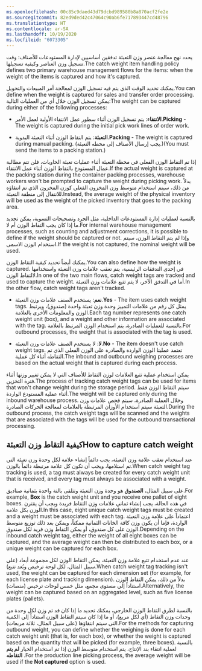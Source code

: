 ```yaml
---
ms.openlocfilehash: 00c85c9daed43d79dcbd989580b8a870acf2fe2e
ms.sourcegitcommit: 82ed9ded42c47064c90ab6fe717893447cd48796
ms.translationtype: HT
ms.contentlocale: ar-SA
ms.lasthandoff: 10/19/2020
ms.locfileid: "6073305"
---
```

<span data-ttu-id="624c0-101">يحدد نهج معالجة عنصر وزن التعبئة تدفقين أساسيين لإدارة المستودعات للأصناف: وقت تسجيل وزن العناصر وكيفية تسجيلها.</span><span class="sxs-lookup"><span data-stu-id="624c0-101">The catch weight item handling policy defines two primary warehouse management flows for the items: when the weight of the items is captured and how it's captured.</span></span>

<span data-ttu-id="624c0-102">يمكنك تحديد الوقت الذي يتم فيه تسجيل الوزن لمعالجة أمر المبيعات والتحويل.</span><span class="sxs-lookup"><span data-stu-id="624c0-102">You can define when the weight is captured for sales and transfer order processing.</span></span> <span data-ttu-id="624c0-103">يمكن تسجيل الوزن خلال أي من العمليات التالية:</span><span class="sxs-lookup"><span data-stu-id="624c0-103">The weight can be captured during either of the following processes:</span></span>

-   <span data-ttu-id="624c0-104">**الانتقاء**: يتم تسجيل الوزن أثناء سطور عمل الانتقاء الأولية لعمل الأمر.</span><span class="sxs-lookup"><span data-stu-id="624c0-104">**Picking** - The weight is captured during the initial pick work lines of order work.</span></span>

-   <span data-ttu-id="624c0-105">**التعبئة**: يتم التقاط الوزن أثناء التعبئة اليدوية.</span><span class="sxs-lookup"><span data-stu-id="624c0-105">**Packing** - The weight is captured during manual packing.</span></span> <span data-ttu-id="624c0-106">(يجب إرسال الأصناف إلى محطه التعبئة.)</span><span class="sxs-lookup"><span data-stu-id="624c0-106">(You must send the items to a packing station.)</span></span>

<span data-ttu-id="624c0-107">إذا تم التقاط الوزن الفعلي في محطة التعبئة أثناء عمليات تعبئة الحاويات، فلن تتم مطالبة عمال المستودع بالتقاط الوزن أثناء عمل الانتقاء.</span><span class="sxs-lookup"><span data-stu-id="624c0-107">If the actual weight is captured at the packing station during the container packing processes, warehouse workers won't be prompted to capture the weight during picking work.</span></span> <span data-ttu-id="624c0-108">بدلاً من ذلك، سيتم استخدام متوسط وزن المخزون الفعلي كوزن المخزون الذي تم انتقاؤه للانتقال إلى منطقة التعبئة.</span><span class="sxs-lookup"><span data-stu-id="624c0-108">Instead, the average weight of the physical inventory will be used as the weight of the picked inventory that goes to the packing area.</span></span>

<span data-ttu-id="624c0-109">بالنسبة لعمليات إدارة المستودعات الداخلية، مثل الجرد وتصحيحات التسوية، يمكن تحديد ما إذا كان يجب التقاط الوزن أم لا.</span><span class="sxs-lookup"><span data-stu-id="624c0-109">For internal warehouse management processes, such as counting and adjustment corrections, it is possible to define if the weight should be captured or not.</span></span> <span data-ttu-id="624c0-110">وإذا لم يتم التقاط الوزن، سيتم استخدام الوزن الاسمي.</span><span class="sxs-lookup"><span data-stu-id="624c0-110">If the weight is not captured, the nominal weight will be used.</span></span>

<span data-ttu-id="624c0-111">يمكنك أيضاً تحديد كيفية التقاط الوزن.</span><span class="sxs-lookup"><span data-stu-id="624c0-111">You can also define how the weight is captured.</span></span> <span data-ttu-id="624c0-112">في إحدى التدفقات الرئيسية، يتم تعقب علامات وزن التعبئة واستخدامها لالتقاط الوزن.</span><span class="sxs-lookup"><span data-stu-id="624c0-112">In one of the two main flows, catch weight tags are tracked and used to capture the weight.</span></span> <span data-ttu-id="624c0-113">أما في التدفق الآخر، لا يتم تتبع علامات وزن التعبئة.</span><span class="sxs-lookup"><span data-stu-id="624c0-113">In the other flow, catch weight tags aren't tracked.</span></span>

-   <span data-ttu-id="624c0-114">**نعم**: يستخدم الصنف علامات وزن التعبئة.</span><span class="sxs-lookup"><span data-stu-id="624c0-114">**Yes** - The item uses catch weight tags.</span></span> <span data-ttu-id="624c0-115">يمثل كل رقم من علامات التمييز وحدة وزن تعبئة واحدة (صندوق)، ويرتبط الوزن والمعلومات الأخرى بالعلامة.</span><span class="sxs-lookup"><span data-stu-id="624c0-115">Each tag number represents one catch weight unit (box), and a weight and other information are associated with the tag.</span></span> <span data-ttu-id="624c0-116">بالنسبة للعمليات الصادرة، يتم استخدام الوزن المرتبط بالعلامة.</span><span class="sxs-lookup"><span data-stu-id="624c0-116">For outbound processes, the weight that is associated with the tag is used.</span></span>

-   <span data-ttu-id="624c0-117">**لا**: لا يستخدم الصنف علامات وزن التعبئة.</span><span class="sxs-lookup"><span data-stu-id="624c0-117">**No** - The item doesn't use catch weight tags.</span></span> <span data-ttu-id="624c0-118">تعتمد عمليتا الوزن الواردة والصادرة على الوزن الفعلي الذي تم التقاطه أثناء كل عملية.</span><span class="sxs-lookup"><span data-stu-id="624c0-118">The inbound and outbound weighing processes are based on the actual weight that is captured during each process.</span></span>

<span data-ttu-id="624c0-119">يمكن استخدام عملية تتبع العلامات لوزن التقاط للأصناف التي لا يمكن تغيير وزنها أثناء فترة التخزين.</span><span class="sxs-lookup"><span data-stu-id="624c0-119">The process of tracking catch weight tags can be used for items that won't change weight during the storage period.</span></span> <span data-ttu-id="624c0-120">سيتم التقاط الوزن فقط أثناء عملية المستودع الواردة.</span><span class="sxs-lookup"><span data-stu-id="624c0-120">The weight will be captured only during the inbound warehouse process.</span></span> <span data-ttu-id="624c0-121">وخلال العملية الصادرة، سيتم فحص علامات وزن التعبئة سيتم استخدام الأوزان المرتبطة بالعلامات لمعالجة الحركات الصادرة.</span><span class="sxs-lookup"><span data-stu-id="624c0-121">During the outbound process, the catch weight tags will be scanned and the weights that are associated with the tags will be used for the outbound transactional processing.</span></span>

## <a name="how-to-capture-catch-weight"></a><span data-ttu-id="624c0-122">كيفية التقاط وزن التعبئة</span><span class="sxs-lookup"><span data-stu-id="624c0-122">How to capture catch weight</span></span>

<span data-ttu-id="624c0-123">عند استخدام تعقب علامة وزن التعبئة، يجب دائماً إنشاء علامة لكل وحدة وزن تعبئة التي تم استلامها، ويجب أن تكون كل علامة مرتبطة دائماً بالوزن.</span><span class="sxs-lookup"><span data-stu-id="624c0-123">When catch weight tag tracking is used, a tag must always be created for every catch weight unit that is received, and every tag must always be associated with a weight.</span></span>

<span data-ttu-id="624c0-124">على سبيل المثال، **الصندوق** هو وحدة وزن التعبئة وتتلقى بالتة واحدة بثمانية صناديق.</span><span class="sxs-lookup"><span data-stu-id="624c0-124">For example, **Box** is the catch weight unit and you receive one pallet of eight boxes.</span></span> <span data-ttu-id="624c0-125">في هذه الحالة، يجب إنشاء ثماني علامات وزن التقاط فريدة ويجب أن يقترن الوزن بكل علامة.</span><span class="sxs-lookup"><span data-stu-id="624c0-125">In this case, eight unique catch weight tags must be created and a weight must be associated with each tag.</span></span> <span data-ttu-id="624c0-126">اعتماداً على علامة وزن التعبئة الواردة، فإما أن يكون وزن كافة الخانات الثمانية ممكناً، ويمكن بعد ذلك توزيع متوسط الوزن على كل صندوق، أو يمكن التقاط وزن فريد لكل صندوق.</span><span class="sxs-lookup"><span data-stu-id="624c0-126">Depending on the inbound catch weight tag, either the weight of all eight boxes can be captured, and the average weight can then be distributed to each box, or a unique weight can be captured for each box.</span></span>

<span data-ttu-id="624c0-127">عند عدم استخدام تتبع علامة وزن التعبئة، يمكن التقاط الوزن لكل مجموعة أبعاد (على سبيل المثال، لكل لوحة ترخيص وبُعد تتبع).</span><span class="sxs-lookup"><span data-stu-id="624c0-127">When catch weight tag tracking isn't used, the weight can be captured for each dimension set (for example, for each license plate and tracking dimension).</span></span> <span data-ttu-id="624c0-128">بدلاً من ذلك، يمكن التقاط الوزن استناداً إلى مستوى مجمع، مثل خمس لوحات ترخيص (منصات).</span><span class="sxs-lookup"><span data-stu-id="624c0-128">Alternatively, the weight can be captured based on an aggregated level, such as five license plates (pallets).</span></span>

<span data-ttu-id="624c0-129">بالنسبة لطرق التقاط الوزن الخارجي، يمكنك تحديد ما إذا كان قد تم وزن لكل وحدة من وحدات وزن التقاط (أي لكل مربع)، أو ما إذا كان سيتم التقاط الوزن استناداً إلى الكمية التي سيتم انتقاؤها (على سبيل المثال، ثلاثة مربعات).</span><span class="sxs-lookup"><span data-stu-id="624c0-129">For the methods for capturing outbound weight, you can define whether the weighing is done for each catch weight unit (that is, for each box), or whether the weight is captured based on the quantity that will be picked (for example, three boxes).</span></span> <span data-ttu-id="624c0-130">بالنسبة لعملية انتقاء بند الإنتاج، يتم استخدام متوسط الوزن إذا تم استخدام الخيار **لم يتم التقاطه** .</span><span class="sxs-lookup"><span data-stu-id="624c0-130">For the production line picking process, the average weight will be used if the **Not captured** option is used.</span></span>
